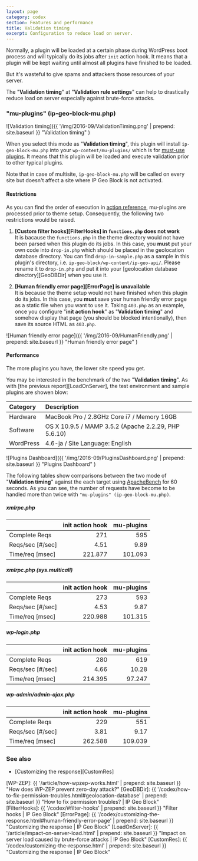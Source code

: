 ```yaml
---
layout: page
category: codex
section: Features and performance
title: Validation timing
excerpt: Configuration to reduce load on server.
---
```


Normally, a plugin will be loaded at a certain phase during WordPress boot 
process and will typically do its jobs after `init` action hook. It means 
that a plugin will be kept waiting until almost all plugins have finished to 
be loaded.

But it's wasteful to give spams and attackers those resources of your server.

The "**Validation timing**" at "**Validation rule settings**" can help to 
drastically reduce load on server especially against brute-force attacks.

<!--more-->

### "mu-plugins" (ip-geo-block-mu.php) ###

![Validation timing]({{ '/img/2016-09/ValidationTiming.png' | prepend: site.baseurl }}
 "Validation timing"
)

When you select this mode as "**Validation timing**", this plugin will install 
`ip-geo-block-mu.php` into your `wp-content/mu-plugins/` which is for 
[must-use plugins][MU-plugins]. It means that this plugin will be loaded and 
execute validation prior to other typical plugins.

Note that in case of multisite, `ip-geo-block-mu.php` will be called on every 
site but doesn't affect a site where IP Geo Block is not activated.

#### Restrictions ####

As you can find the order of execution in [action reference][ActionHook], 
mu-plugins are processed prior to theme setup. Consequently, the following 
two restrictions would be raised.

1. **[Custom filter hooks][FilterHooks] in `functions.php` does not work**  
   It is bacause the `functions.php` in the theme directory would not have been
   parsed when this plugin do its jobs. In this case, you **must** put your own
   code into `drop-in.php` which should be placed in the geolocation database 
   directory. You can find `drop-in-sample.php` as a sample in this plugin's 
   directory, i.e. `ip-geo-block/wp-content/ip-geo-api/`. Please rename it to 
   `drop-in.php` and put it into your [geolocation database directory][GeoDBDir]
   when you use it.

2. **[Human friendly error page][ErrorPage] is unavailable**  
   It is because the theme setup would not have finished when this plugin do 
   its jobs. In this case, you **must** save your human friendly error page as 
   a static file when you want to use it. Taking `403.php` as an example, once 
   you configure "**init action hook**" as "**Validation timing**" and somehow 
   display that page (you should be blocked intentionally), then save its source
   HTML as `403.php`.

![Human friendly error page]({{ '/img/2016-09/HumanFriendly.png' | prepend: site.baseurl }}
 "Human friendly error page"
)

#### Performance ####

The more plugins you have, the lower site speed you get.

You may be interested in the benchmark of the two "**Validation timing**".
As with [the previous report][LoadOnServer], the test environment and sample 
plugins are showen blow:

| Category  | Description                                          |
|:----------|:-----------------------------------------------------|
| Hardware  | MacBook Pro / 2.8GHz Core i7 / Memory 16GB           |
| Software  | OS X 10.9.5 / MAMP 3.5.2 (Apache 2.2.29, PHP 5.6.10) |
| WordPress | 4.6-ja / Site Language: English                      |

![Plugins Dashboard]({{ '/img/2016-09/PluginsDashboard.png' | prepend: site.baseurl }}
 "Plugins Dashboard"
)

The following tables show comparisons between the two mode of "**Validation 
timing**" against the each target using [ApacheBench] for 60 seconds. As you 
can see, the number of requests have become to be handled more than twice with 
`"mu-plugins" (ip-geo-block-mu.php)`.

##### xmlrpc.php #####

|                   | init action hook | mu-plugins |
|:------------------|-----------------:|-----------:|
| Complete Reqs     |              271 |        595 |
| Reqs/sec [#/sec]  |             4.51 |       9.89 |
| Time/req [msec]   |          221.877 |    101.093 |

##### xmlrpc.php (sys.multicall) #####

|                   | init action hook | mu-plugins |
|:------------------|-----------------:|-----------:|
| Complete Reqs     |              273 |        593 |
| Reqs/sec [#/sec]  |             4.53 |       9.87 |
| Time/req [msec]   |          220.988 |    101.315 |

##### wp-login.php #####

|                   | init action hook | mu-plugins |
|:------------------|-----------------:|-----------:|
| Complete Reqs     |          280     |       619  |
| Reqs/sec [#/sec]  |          4.66    |     10.28  |
| Time/req [msec]   |          214.395 |    97.247  |

##### wp-admin/admin-ajax.php #####

|                   | init action hook | mu-plugins |
|:------------------|-----------------:|-----------:|
| Complete Reqs     |              229 |        551 |
| Reqs/sec [#/sec]  |             3.81 |       9.17 |
| Time/req [msec]   |          262.588 |    109.039 |

### See also ###

- [Customizing the response][CustomRes]

[IP-Geo-Block]: https://wordpress.org/plugins/ip-geo-block/ "WordPress › IP Geo Block « WordPress Plugins"
[ApacheBench]:  http://httpd.apache.org/docs/current/programs/ab.html "ab - Apache HTTP server benchmarking tool - Apache HTTP Server Version 2.4"
[MU-plugins]:   https://codex.wordpress.org/Must_Use_Plugins "Must Use Plugins &laquo; WordPress Codex"
[ActionHook]:   https://codex.wordpress.org/Plugin_API/Action_Reference "Plugin API/Action Reference &laquo; WordPress Codex"
[WP-ZEP]:       {{ '/article/how-wpzep-works.html'                                   | prepend: site.baseurl }} "How does WP-ZEP prevent zero-day attack?"
[GeoDBDir]:     {{ '/codex/how-to-fix-permission-troubles.html#geolocation-database' | prepend: site.baseurl }} "How to fix permission troubles? | IP Geo Block"
[FilterHooks]:  {{ '/codex/#filter-hooks'                                            | prepend: site.baseurl }} "Filter hooks | IP Geo Block"
[ErrorPage]:    {{ '/codex/customizing-the-response.html#human-friendly-error-page'  | prepend: site.baseurl }} "Customizing the response | IP Geo Block"
[LoadOnServer]: {{ '/article/impact-on-server-load.html'                             | prepend: site.baseurl }} "Impact on server load caused by brute-force attacks | IP Geo Block"
[CustomRes]:    {{ '/codex/customizing-the-response.html'                            | prepend: site.baseurl }} "Customizing the response | IP Geo Block"
